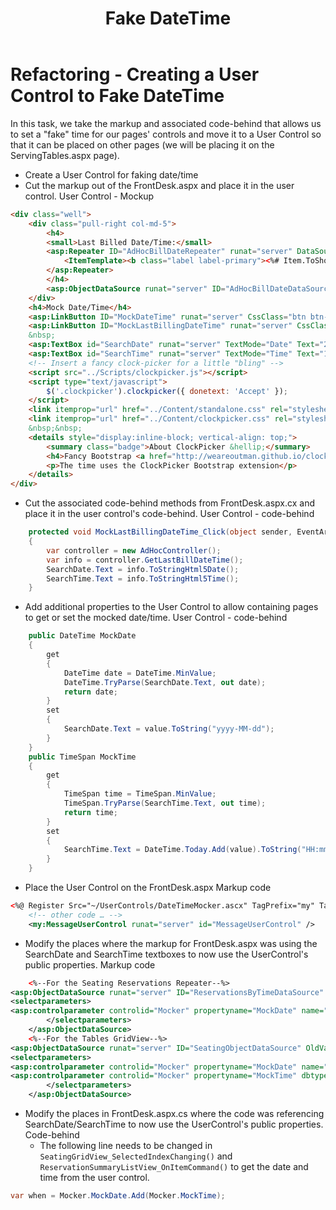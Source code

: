 ﻿---
title: Fake DateTime
---
# Refactoring - Creating a User Control to Fake DateTime

In this task, we take the markup and associated code-behind that allows us to set a "fake" time for our pages' controls and move it to a User Control so that it can be placed on other pages (we will be placing it on the ServingTables.aspx page).

- Create a User Control for faking date/time
- Cut the markup out of the FrontDesk.aspx and place it in the user control. User Control - Mockup

```html
<div class="well">
    <div class="pull-right col-md-5">
        <h4>
        <small>Last Billed Date/Time:</small>
        <asp:Repeater ID="AdHocBillDateRepeater" runat="server" DataSourceID="AdHocBillDateDataSource" ItemType="System.DateTime">
            <ItemTemplate><b class="label label-primary"><%# Item.ToShortDateString() %></b> &ndash; <b class="label label-info"><%# Item.ToShortTimeString() %></b></ItemTemplate>
        </asp:Repeater>
        </h4>
        <asp:ObjectDataSource runat="server" ID="AdHocBillDateDataSource" OldValuesParameterFormatString="original_{0}" SelectMethod="GetLastBillDateTime" TypeName="eRestaurant.BLL.AdHocController"></asp:ObjectDataSource>
    </div>
    <h4>Mock Date/Time</h4>
    <asp:LinkButton ID="MockDateTime" runat="server" CssClass="btn btn-primary">Post-back new date/time:</asp:LinkButton>
    <asp:LinkButton ID="MockLastBillingDateTime" runat="server" CssClass="btn btn-default" OnClick="MockLastBillingDateTime_Click">Set to Last-Billed date/time:</asp:LinkButton>
    &nbsp;
    <asp:TextBox id="SearchDate" runat="server" TextMode="Date" Text="2014-10-16"></asp:TextBox>
    <asp:TextBox id="SearchTime" runat="server" TextMode="Time" Text="13:00" CssClass="clockpicker"></asp:TextBox>
    <!-- Insert a fancy clock-picker for a little "bling" -->
    <script src="../Scripts/clockpicker.js"></script>
    <script type="text/javascript">
        $('.clockpicker').clockpicker({ donetext: 'Accept' });
    </script>
    <link itemprop="url" href="../Content/standalone.css" rel="stylesheet">
    <link itemprop="url" href="../Content/clockpicker.css" rel="stylesheet">
    &nbsp;&nbsp;
    <details style="display:inline-block; vertical-align: top;">
        <summary class="badge">About ClockPicker &hellip;</summary>
        <h4>Fancy Bootstrap <a href="http://weareoutman.github.io/clockpicker/">ClockPicker</a></h4>
        <p>The time uses the ClockPicker Bootstrap extension</p>
    </details>
</div>
```

- Cut the associated code-behind methods from FrontDesk.aspx.cx and place it in the user control's code-behind. User Control - code-behind

```csharp
    protected void MockLastBillingDateTime_Click(object sender, EventArgs e)
    {
        var controller = new AdHocController();
        var info = controller.GetLastBillDateTime();
        SearchDate.Text = info.ToStringHtml5Date();
        SearchTime.Text = info.ToStringHtml5Time();
    }
```

- Add additional properties to the User Control to allow containing pages to get or set the mocked date/time. User Control - code-behind

```csharp
    public DateTime MockDate
    {
        get
        {
            DateTime date = DateTime.MinValue;
            DateTime.TryParse(SearchDate.Text, out date);
            return date;
        }
        set
        {
            SearchDate.Text = value.ToString("yyyy-MM-dd");
        }
    }
    public TimeSpan MockTime
    {
        get
        {
            TimeSpan time = TimeSpan.MinValue;
            TimeSpan.TryParse(SearchTime.Text, out time);
            return time;
        }
        set
        {
            SearchTime.Text = DateTime.Today.Add(value).ToString("HH:mm:ss"); // HH is 24 hour clock, hh is 12 hour clock
        }
    }
```

- Place the User Control on the FrontDesk.aspx Markup code

```xml
<%@ Register Src="~/UserControls/DateTimeMocker.ascx" TagPrefix="my" TagName="DateTimeMocker" %>
    <!-- other code … -->
    <my:MessageUserControl runat="server" id="MessageUserControl" />
```

- Modify the places where the markup for FrontDesk.aspx was using the SearchDate and SearchTime textboxes to now use the UserControl's public properties. Markup code

```xml
    <%--For the Seating Reservations Repeater--%>
<asp:ObjectDataSource runat="server" ID="ReservationsByTimeDataSource" OldValuesParameterFormatString="original_{0}" SelectMethod="ReservationsByTime" TypeName="eRestaurant.BLL.SeatingController">
<selectparameters>
<asp:controlparameter controlid="Mocker" propertyname="MockDate" name="date" type="DateTime"></asp:controlparameter>
        </selectparameters>
    </asp:ObjectDataSource>
    <%--For the Tables GridView--%>
<asp:ObjectDataSource runat="server" ID="SeatingObjectDataSource" OldValuesParameterFormatString="original_{0}" SelectMethod="SeatingByDateTime" TypeName="eRestaurant.BLL.SeatingController">
<selectparameters>
<asp:controlparameter controlid="Mocker" propertyname="MockDate" name="date" type="DateTime"></asp:controlparameter>
<asp:controlparameter controlid="Mocker" propertyname="MockTime" dbtype="Time" name="time"></asp:controlparameter>
        </selectparameters>
    </asp:ObjectDataSource>
```

- Modify the places in FrontDesk.aspx.cs where the code was referencing SearchDate/SearchTime to now use the UserControl's public properties. Code-behind
  - The following line needs to be changed in `SeatingGridView_SelectedIndexChanging()` and `ReservationSummaryListView_OnItemCommand()` to get the date and time from the user control.

```csharp
var when = Mocker.MockDate.Add(Mocker.MockTime);
```
